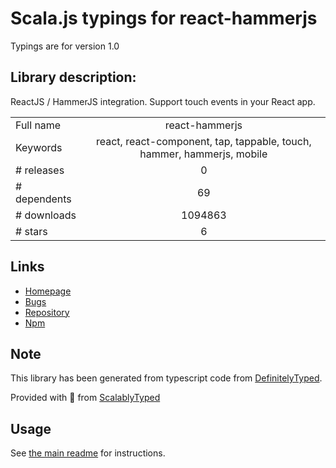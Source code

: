 
# Scala.js typings for react-hammerjs

Typings are for version 1.0

## Library description:
ReactJS / HammerJS integration. Support touch events in your React app.

|                    |                 |
| ------------------ | :-------------: |
| Full name          | react-hammerjs |
| Keywords           | react, react-component, tap, tappable, touch, hammer, hammerjs, mobile |
| # releases         | 0 |
| # dependents       | 69 |
| # downloads        | 1094863 |
| # stars            | 6 |

## Links
- [Homepage](https://github.com/JedWatson/react-hammerjs#readme)
- [Bugs](https://github.com/JedWatson/react-hammerjs/issues)
- [Repository](https://github.com/JedWatson/react-hammerjs)
- [Npm](https://www.npmjs.com/package/react-hammerjs)
    


## Note
This library has been generated from typescript code from [DefinitelyTyped](https://definitelytyped.org).

Provided with :purple_heart: from [ScalablyTyped](https://github.com/oyvindberg/ScalablyTyped)

## Usage
See [the main readme](../../readme.md) for instructions.


